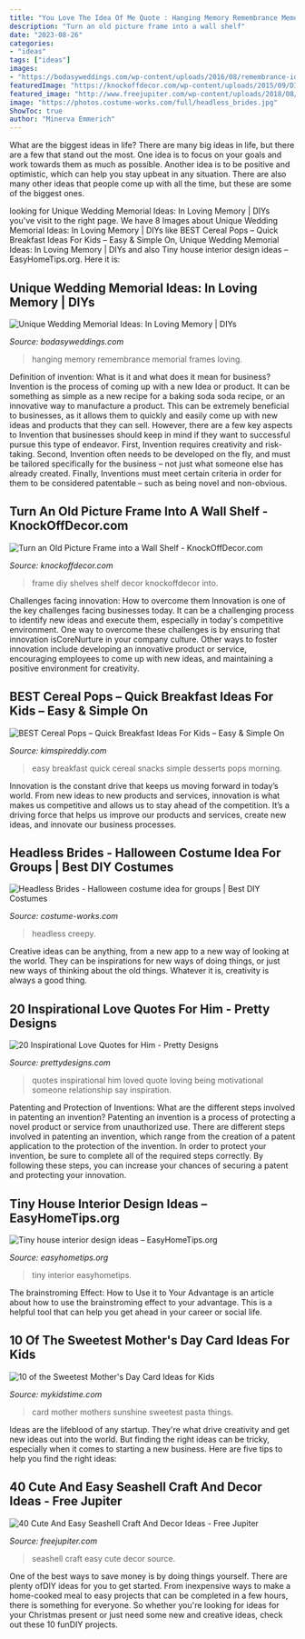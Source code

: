 ```yaml
---
title: "You Love The Idea Of Me Quote : Hanging Memory Remembrance Memorial Frames Loving"
description: "Turn an old picture frame into a wall shelf"
date: "2023-08-26"
categories:
- "ideas"
tags: ["ideas"]
images:
- "https://bodasyweddings.com/wp-content/uploads/2016/08/remembrance-ideas.jpg"
featuredImage: "https://knockoffdecor.com/wp-content/uploads/2015/09/DIY-Wall-Decor-DIY-Frame-Shelves1.jpg"
featured_image: "http://www.freejupiter.com/wp-content/uploads/2018/08/Cute-And-Easy-Seashell-Craft-And-Decor-Ideas-35.jpg"
image: "https://photos.costume-works.com/full/headless_brides.jpg"
ShowToc: true
author: "Minerva Emmerich"
---
```



What are the biggest ideas in life?
There are many big ideas in life, but there are a few that stand out the most. One idea is to focus on your goals and work towards them as much as possible. Another idea is to be positive and optimistic, which can help you stay upbeat in any situation. There are also many other ideas that people come up with all the time, but these are some of the biggest ones.

	

		
looking for Unique Wedding Memorial Ideas: In Loving Memory | DIYs you've visit to the right page. We have 8 Images about Unique Wedding Memorial Ideas: In Loving Memory | DIYs like BEST Cereal Pops – Quick Breakfast Ideas For Kids – Easy &amp; Simple On, Unique Wedding Memorial Ideas: In Loving Memory | DIYs and also Tiny house interior design ideas – EasyHomeTips.org. Here it is:
		
    
## Unique Wedding Memorial Ideas: In Loving Memory | DIYs

<img loading=lazy src="https://bodasyweddings.com/wp-content/uploads/2016/08/remembrance-ideas.jpg" onerror="this.onerror=null;this.src='https://tse4.mm.bing.net/th?id=OIP.8Reby0oEH9XSniZ-8cdxaQHaLG&amp;pid=15.1';" alt="Unique Wedding Memorial Ideas: In Loving Memory | DIYs">

_Source: bodasyweddings.com_

>hanging memory remembrance memorial frames loving. 

	

Definition of invention: What is it and what does it mean for business?
Invention is the process of coming up with a new Idea or product. It can be something as simple as a new recipe for a baking soda soda recipe, or an innovative way to manufacture a product. This can be extremely beneficial to businesses, as it allows them to quickly and easily come up with new ideas and products that they can sell. However, there are a few key aspects to Invention that businesses should keep in mind if they want to successful pursue this type of endeavor. First, Invention requires creativity and risk-taking. Second, Invention often needs to be developed on the fly, and must be tailored specifically for the business – not just what someone else has already created. Finally, Inventions must meet certain criteria in order for them to be considered patentable – such as being novel and non-obvious.

    
## Turn An Old Picture Frame Into A Wall Shelf - KnockOffDecor.com

<img loading=lazy src="https://knockoffdecor.com/wp-content/uploads/2015/09/DIY-Wall-Decor-DIY-Frame-Shelves1.jpg" onerror="this.onerror=null;this.src='https://tse4.mm.bing.net/th?id=OIP.JnLw5ucwf73esL9k8V29JQHaLp&amp;pid=15.1';" alt="Turn an Old Picture Frame into a Wall Shelf - KnockOffDecor.com">

_Source: knockoffdecor.com_

>frame diy shelves shelf decor knockoffdecor into. 

	

Challenges facing innovation: How to overcome them
Innovation is one of the key challenges facing businesses today. It can be a challenging process to identify new ideas and execute them, especially in today's competitive environment. One way to overcome these challenges is by ensuring that innovation isCoreNurture in your company culture. Other ways to foster innovation include developing an innovative product or service, encouraging employees to come up with new ideas, and maintaining a positive environment for creativity.

    
## BEST Cereal Pops – Quick Breakfast Ideas For Kids – Easy &amp; Simple On

<img loading=lazy src="https://kimspireddiy.com/wp-content/uploads/2020/02/double-chocolate-cereal-pops-1-1.jpg" onerror="this.onerror=null;this.src='https://tse4.mm.bing.net/th?id=OIP.CkwNuIOzkgzK7nZHdJzCIwHaLH&amp;pid=15.1';" alt="BEST Cereal Pops – Quick Breakfast Ideas For Kids – Easy &amp; Simple On">

_Source: kimspireddiy.com_

>easy breakfast quick cereal snacks simple desserts pops morning. 

	

Innovation is the constant drive that keeps us moving forward in today’s world. From new ideas to new products and services, innovation is what makes us competitive and allows us to stay ahead of the competition. It’s a driving force that helps us improve our products and services, create new ideas, and innovate our business processes.

    
## Headless Brides - Halloween Costume Idea For Groups | Best DIY Costumes

<img loading=lazy src="https://photos.costume-works.com/full/headless_brides.jpg" onerror="this.onerror=null;this.src='https://tse2.mm.bing.net/th?id=OIP.36mCZJkzOJEJjwXdDGry_wHaNu&amp;pid=15.1';" alt="Headless Brides - Halloween costume idea for groups | Best DIY Costumes">

_Source: costume-works.com_

>headless creepy. 

	

Creative ideas can be anything, from a new app to a new way of looking at the world. They can be inspirations for new ways of doing things, or just new ways of thinking about the old things. Whatever it is, creativity is always a good thing.

    
## 20 Inspirational Love Quotes For Him - Pretty Designs

<img loading=lazy src="http://www.prettydesigns.com/wp-content/uploads/2015/09/20-inspirational-love-quotes-for-him2.jpg" onerror="this.onerror=null;this.src='https://tse2.mm.bing.net/th?id=OIP.mytcs5ADUsvRZ8_Snk8lCgHaLF&amp;pid=15.1';" alt="20 Inspirational Love Quotes for Him - Pretty Designs">

_Source: prettydesigns.com_

>quotes inspirational him loved quote loving being motivational someone relationship say inspiration. 

	

Patenting and Protection of Inventions: What are the different steps involved in patenting an invention?
Patenting an invention is a process of protecting a novel product or service from unauthorized use. There are different steps involved in patenting an invention, which range from the creation of a patent application to the protection of the invention. In order to protect your invention, be sure to complete all of the required steps correctly. By following these steps, you can increase your chances of securing a patent and protecting your innovation.

    
## Tiny House Interior Design Ideas – EasyHomeTips.org

<img loading=lazy src="https://www.easyhometips.org/wp-content/uploads/2018/03/Tiny-house-interior-design-ideas-1.png" onerror="this.onerror=null;this.src='https://tse4.mm.bing.net/th?id=OIP.c_49FXm2qdiR4qkX7FgedwHaJ3&amp;pid=15.1';" alt="Tiny house interior design ideas – EasyHomeTips.org">

_Source: easyhometips.org_

>tiny interior easyhometips. 

	

The brainstroming Effect: How to Use it to Your Advantage is an article about how to use the brainstroming effect to your advantage. This is a helpful tool that can help you get ahead in your career or social life.

    
## 10 Of The Sweetest Mother&#039;s Day Card Ideas For Kids

<img loading=lazy src="https://www.mykidstime.com/wp-content/uploads/2015/02/sunshine-pasta-card.jpg" onerror="this.onerror=null;this.src='https://tse1.mm.bing.net/th?id=OIP.jnIcsNLUbaeXsL2L_k4CYAAAAA&amp;pid=15.1';" alt="10 of the Sweetest Mother&#039;s Day Card Ideas for Kids">

_Source: mykidstime.com_

>card mother mothers sunshine sweetest pasta things. 

	

Ideas are the lifeblood of any startup. They're what drive creativity and get new ideas out into the world. But finding the right ideas can be tricky, especially when it comes to starting a new business. Here are five tips to help you find the right ideas: 

    
## 40 Cute And Easy Seashell Craft And Decor Ideas - Free Jupiter

<img loading=lazy src="http://www.freejupiter.com/wp-content/uploads/2018/08/Cute-And-Easy-Seashell-Craft-And-Decor-Ideas-35.jpg" onerror="this.onerror=null;this.src='https://tse1.mm.bing.net/th?id=OIP.ddBrH6d1ivItTs-BZ8q3PgHaMW&amp;pid=15.1';" alt="40 Cute And Easy Seashell Craft And Decor Ideas - Free Jupiter">

_Source: freejupiter.com_

>seashell craft easy cute decor source. 

	

One of the best ways to save money is by doing things yourself. There are plenty ofDIY ideas for you to get started. From inexpensive ways to make a home-cooked meal to easy projects that can be completed in a few hours, there is something for everyone. So whether you're looking for ideas for your Christmas present or just need some new and creative ideas, check out these 10 funDIY projects.


